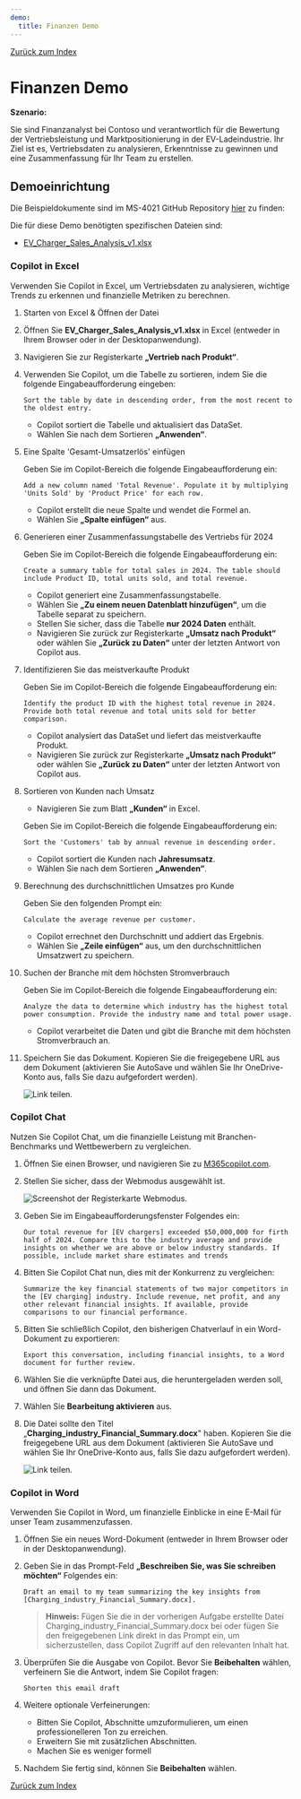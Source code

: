 ```yaml
---
demo:
  title: Finanzen Demo
---
```


[Zurück zum Index](https://microsoftlearning.github.io/MS-4021-Copilot-Immersion-Experience/)

# Finanzen Demo

**Szenario:**  

Sie sind Finanzanalyst bei Contoso und verantwortlich für die Bewertung der Vertriebsleistung und Marktpositionierung in der EV-Ladeindustrie. Ihr Ziel ist es, Vertriebsdaten zu analysieren, Erkenntnisse zu gewinnen und eine Zusammenfassung für Ihr Team zu erstellen.

## Demoeinrichtung

Die Beispieldokumente sind im MS-4021 GitHub Repository [hier](https://github.com/MicrosoftLearning/MS-4021-Copilot-Immersion-Experience/tree/master/ResourceFiles) zu finden:

Die für diese Demo benötigten spezifischen Dateien sind:

- [EV_Charger_Sales_Analysis_v1.xlsx](https://github.com/MicrosoftLearning/MS-4021-Copilot-Immersion-Experience/raw/master/ResourceFiles/EV_Charger_Sales_Analysis_v1.xlsx)

### Copilot in Excel  

Verwenden Sie Copilot in Excel, um Vertriebsdaten zu analysieren, wichtige Trends zu erkennen und finanzielle Metriken zu berechnen.

1. Starten von Excel & Öffnen der Datei  

1. Öffnen Sie **EV_Charger_Sales_Analysis_v1.xlsx** in Excel (entweder in Ihrem Browser oder in der Desktopanwendung).  

1. Navigieren Sie zur Registerkarte **„Vertrieb nach Produkt“**.  

1. Verwenden Sie Copilot, um die Tabelle zu sortieren, indem Sie die folgende Eingabeaufforderung eingeben:  

    ```text
    Sort the table by date in descending order, from the most recent to the oldest entry.
    ```  

    - Copilot sortiert die Tabelle und aktualisiert das DataSet.  
    - Wählen Sie nach dem Sortieren **„Anwenden“**.  

1. Eine Spalte 'Gesamt-Umsatzerlös' einfügen  

    Geben Sie im Copilot-Bereich die folgende Eingabeaufforderung ein:  

    ```text
    Add a new column named 'Total Revenue'. Populate it by multiplying 'Units Sold' by 'Product Price' for each row.
    ```  

    - Copilot erstellt die neue Spalte und wendet die Formel an.  
    - Wählen Sie **„Spalte einfügen“** aus.  

1. Generieren einer Zusammenfassungstabelle des Vertriebs für 2024  

    Geben Sie im Copilot-Bereich die folgende Eingabeaufforderung ein:  

    ```text
    Create a summary table for total sales in 2024. The table should include Product ID, total units sold, and total revenue.
    ```  

    - Copilot generiert eine Zusammenfassungstabelle.  
    - Wählen Sie **„Zu einem neuen Datenblatt hinzufügen“**, um die Tabelle separat zu speichern.  
    - Stellen Sie sicher, dass die Tabelle **nur 2024 Daten** enthält.  
    - Navigieren Sie zurück zur Registerkarte **„Umsatz nach Produkt“** oder wählen Sie **„Zurück zu Daten“** unter der letzten Antwort von Copilot aus.  

1. Identifizieren Sie das meistverkaufte Produkt  

    Geben Sie im Copilot-Bereich die folgende Eingabeaufforderung ein:  

    ```text
    Identify the product ID with the highest total revenue in 2024. Provide both total revenue and total units sold for better comparison.
    ```  

    - Copilot analysiert das DataSet und liefert das meistverkaufte Produkt.
    - Navigieren Sie zurück zur Registerkarte **„Umsatz nach Produkt“** oder wählen Sie **„Zurück zu Daten“** unter der letzten Antwort von Copilot aus.  

1. Sortieren von Kunden nach Umsatz

    - Navigieren Sie zum Blatt **„Kunden“** in Excel.

    Geben Sie im Copilot-Bereich die folgende Eingabeaufforderung ein:  

    ```text
    Sort the 'Customers' tab by annual revenue in descending order.
    ```  

    - Copilot sortiert die Kunden nach **Jahresumsatz**.  
    - Wählen Sie nach dem Sortieren **„Anwenden“**.  

1. Berechnung des durchschnittlichen Umsatzes pro Kunde

    Geben Sie den folgenden Prompt ein:  

    ```text
    Calculate the average revenue per customer.
    ```  

    - Copilot errechnet den Durchschnitt und addiert das Ergebnis.  
    - Wählen Sie **„Zeile einfügen“** aus, um den durchschnittlichen Umsatzwert zu speichern.  

1. Suchen der Branche mit dem höchsten Stromverbrauch  

    Geben Sie im Copilot-Bereich die folgende Eingabeaufforderung ein:  

    ```text
    Analyze the data to determine which industry has the highest total power consumption. Provide the industry name and total power usage.
    ```  

    - Copilot verarbeitet die Daten und gibt die Branche mit dem höchsten Stromverbrauch an.

1. Speichern Sie das Dokument. Kopieren Sie die freigegebene URL aus dem Dokument (aktivieren Sie AutoSave und wählen Sie Ihr OneDrive-Konto aus, falls Sie dazu aufgefordert werden).

    ![Link teilen.](../Demos/Media/share-menu-with-copy-link-9fd1c60a.png)

### Copilot Chat

Nutzen Sie Copilot Chat, um die finanzielle Leistung mit Branchen-Benchmarks und Wettbewerbern zu vergleichen.

1. Öffnen Sie einen Browser, und navigieren Sie zu [M365copilot.com](https://m365copilot.com/).

1. Stellen Sie sicher, dass der Webmodus ausgewählt ist.

    ![Screenshot der Registerkarte Webmodus.](../Prompts/Media/web-mode.png)

1. Geben Sie im Eingabeaufforderungsfenster Folgendes ein:

    ```text
    Our total revenue for [EV chargers] exceeded $50,000,000 for firth half of 2024. Compare this to the industry average and provide insights on whether we are above or below industry standards. If possible, include market share estimates and trends
    ```

1. Bitten Sie Copilot Chat nun, dies mit der Konkurrenz zu vergleichen:

    ```text
    Summarize the key financial statements of two major competitors in the [EV charging] industry. Include revenue, net profit, and any other relevant financial insights. If available, provide comparisons to our financial performance.
    ```

1. Bitten Sie schließlich Copilot, den bisherigen Chatverlauf in ein Word-Dokument zu exportieren:

    ```text
    Export this conversation, including financial insights, to a Word document for further review.
    ```

1. Wählen Sie die verknüpfte Datei aus, die heruntergeladen werden soll, und öffnen Sie dann das Dokument.

1. Wählen Sie **Bearbeitung aktivieren** aus.

1. Die Datei sollte den Titel „**Charging_industry_Financial_Summary.docx**" haben. Kopieren Sie die freigegebene URL aus dem Dokument (aktivieren Sie AutoSave und wählen Sie Ihr OneDrive-Konto aus, falls Sie dazu aufgefordert werden).

    ![Link teilen.](../Demos/Media/share-menu-with-copy-link-9fd1c60a.png)

### Copilot in Word

Verwenden Sie Copilot in Word, um finanzielle Einblicke in eine E-Mail für unser Team zusammenzufassen.

1. Öffnen Sie ein neues Word-Dokument (entweder in Ihrem Browser oder in der Desktopanwendung).

1. Geben Sie in das Prompt-Feld **„Beschreiben Sie, was Sie schreiben möchten“** Folgendes ein:

    ```text
    Draft an email to my team summarizing the key insights from [Charging_industry_Financial_Summary.docx].
    ```

    > **Hinweis:** Fügen Sie die in der vorherigen Aufgabe erstellte Datei Charging_industry_Financial_Summary.docx bei oder fügen Sie den freigegebenen Link direkt in das Prompt ein, um sicherzustellen, dass Copilot Zugriff auf den relevanten Inhalt hat.

1. Überprüfen Sie die Ausgabe von Copilot. Bevor Sie **Beibehalten** wählen, verfeinern Sie die Antwort, indem Sie Copilot fragen:

    ```text
    Shorten this email draft
    ```

1. Weitere optionale Verfeinerungen:

    - Bitten Sie Copilot, Abschnitte umzuformulieren, um einen professionelleren Ton zu erreichen.
    - Erweitern Sie mit zusätzlichen Abschnitten.
    - Machen Sie es weniger formell

1. Nachdem Sie fertig sind, können Sie **Beibehalten** wählen.

[Zurück zum Index](https://microsoftlearning.github.io/MS-4021-Copilot-Immersion-Experience/)
